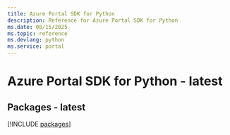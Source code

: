 ```yaml
---
title: Azure Portal SDK for Python
description: Reference for Azure Portal SDK for Python
ms.date: 08/15/2025
ms.topic: reference
ms.devlang: python
ms.service: portal
---
```

# Azure Portal SDK for Python - latest
## Packages - latest
[!INCLUDE [packages](portal-index.md)]